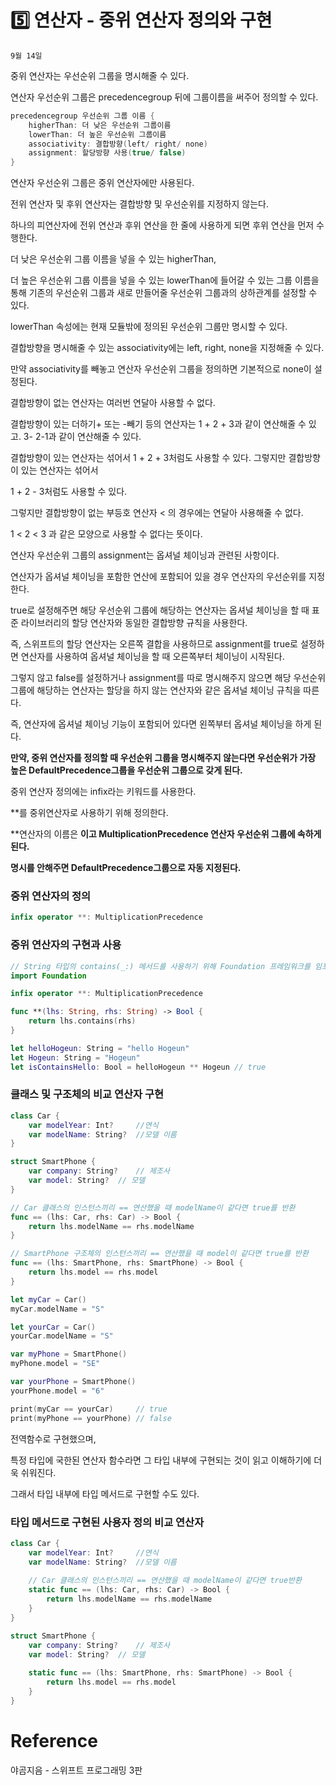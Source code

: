 # 5️⃣ 연산자 - 중위 연산자 정의와 구현

`9월 14일`

중위 연산자는 우선순위 그룹을 명시해줄 수 있다.

연산자 우선순위 그룹은 precedencegroup 뒤에 그룹이름을 써주어 정의할 수 있다.

```swift
precedencegroup 우선순위 그룹 이름 {
    higherThan: 더 낮은 우선순위 그룹이름
    lowerThan: 더 높은 우선순위 그룹이름
    associativity: 결합방향(left/ right/ none)
    assignment: 할당방향 사용(true/ false)
}
```

연산자 우선순위 그룹은 중위 연산자에만 사용된다.

전위 연산자 및 후위 연산자는 결합방향 및 우선순위를 지정하지 않는다.

하나의 피연산자에 전위 연산과 후위 연산을 한 줄에 사용하게 되면 후위 연산을 먼저 수행한다.

더 낮은 우선순위 그룹 이름을 넣을 수 있는 higherThan,

더 높은 우선순위 그룹 이름을 넣을 수 있는 lowerThan에 들어갈 수 있는 그룹 이름을 통해 기존의 우선순위 그룹과 새로 만들어줄 우선순위 그룹과의 상하관계를 설정할 수 있다.

lowerThan 속성에는 현재 모듈밖에 정의된 우선순위 그룹만 명시할 수 있다.

결합방향을 명시해줄 수 있는 associativity에는 left, right, none을 지정해줄 수 있다.

만약 associativity를 빼놓고 연산자 우선순위 그룹을 정의하면 기본적으로 none이 설정된다.

결합방향이 없는 연산자는 여러번 연달아 사용할 수 없다.

결합방향이 있는 더하기+ 또는 -빼기 등의 연산자는 1 + 2 + 3과 같이 연산해줄 수 있고. 3- 2-1과 같이 연산해줄 수 있다.

결합방향이 있는 연산자는 섞어서 1 + 2 + 3처럼도 사용할 수 있다. 그렇지만 결합방향이 있는 연산자는 섞어서 

1 + 2 - 3처럼도 사용할 수 있다.

그렇지만 결합방향이 없는 부등호 연산자 < 의 경우에는 연달아 사용해줄 수 없다.

1 < 2 < 3 과 같은 모양으로 사용할 수 없다는 뜻이다.

연산자 우선순위 그룹의 assignment는 옵셔널 체이닝과 관련된 사항이다.

연산자가 옵셔널 체이닝을 포함한 연산에 포함되어 있을 경우 연산자의 우선순위를 지정한다.

true로 설정해주면 해당 우선순위 그룹에 해당하는 연산자는 옵셔널 체이닝을 할 때 표준 라이브러리의 할당 연산자와 동일한 결합방향 규칙을 사용한다.

즉, 스위프트의 할당 연산자는 오른쪽 결합을 사용하므로 assignment를 true로 설정하면 연산자를 사용하여 옵셔널 체이닝을 할 때 오른쪽부터 체이닝이 시작된다.

그렇지 않고 false를 설정하거나 assignment를 따로 명시해주지 않으면 해당 우선순위 그룹에 해당하는 연산자는 할당을 하지 않는 연산자와 같은 옵셔널 체이닝 규칙을 따른다.

즉, 연산자에 옵셔널 체이닝 기능이 포함되어 있다면 왼쪽부터 옵셔널 체이닝을 하게 된다.

**만약, 중위 연산자를 정의할 때 우선순위 그룹을 명시해주지 않는다면 우선순위가 가장 높은 DefaultPrecedence그룹을 우선순위 그룹으로 갖게 된다.**

중위 연산자 정의에는 infix라는 키워드를 사용한다.

**를 중위연산자로 사용하기 위해 정의한다.

**연산자의 이름은 **이고 MultiplicationPrecedence 연산자 우선순위 그룹에 속하게 된다.**

**명시를 안해주면 DefaultPrecedence그룹으로 자동 지정된다.**

### 중위 연산자의 정의

```swift
infix operator **: MultiplicationPrecedence
```

### 중위 연산자의 구현과 사용

```swift
// String 타입의 contains(_:) 메서드를 사용하기 위해 Foundation 프레임워크를 임포트한다.
import Foundation

infix operator **: MultiplicationPrecedence

func **(lhs: String, rhs: String) -> Bool {
    return lhs.contains(rhs)
}

let helloHogeun: String = "hello Hogeun"
let Hogeun: String = "Hogeun"
let isContainsHello: Bool = helloHogeun ** Hogeun // true
```

### 클래스 및 구조체의 비교 연산자 구현

```swift
class Car {
    var modelYear: Int?     //연식
    var modelName: String?  //모델 이름
}

struct SmartPhone {
    var company: String?    // 제조사
    var model: String?  // 모델
}

// Car 클래스의 인스턴스끼리 == 연산했을 때 modelName이 같다면 true를 반환
func == (lhs: Car, rhs: Car) -> Bool {
    return lhs.modelName == rhs.modelName
}

// SmartPhone 구조체의 인스턴스끼리 == 연산했을 때 model이 같다면 true를 반환
func == (lhs: SmartPhone, rhs: SmartPhone) -> Bool {
    return lhs.model == rhs.model
}

let myCar = Car()
myCar.modelName = "S"

let yourCar = Car()
yourCar.modelName = "S"

var myPhone = SmartPhone()
myPhone.model = "SE"

var yourPhone = SmartPhone()
yourPhone.model = "6"

print(myCar == yourCar)     // true
print(myPhone == yourPhone) // false
```

전역함수로 구현했으며,

특정 타입에 국한된 연산자 함수라면 그 타입 내부에 구현되는 것이 읽고 이해하기에 더욱 쉬워진다.

그래서 타입 내부에 타입 메서드로 구현할 수도 있다.

### 타입 메서드로 구현된 사용자 정의 비교 연산자

```swift
class Car {
    var modelYear: Int?     //연식
    var modelName: String?  //모델 이름
    
    // Car 클래스의 인스턴스끼리 == 연산했을 때 modelName이 같다면 true반환
    static func == (lhs: Car, rhs: Car) -> Bool {
        return lhs.modelName == rhs.modelName
    }
}

struct SmartPhone {
    var company: String?    // 제조사
    var model: String?  // 모델
    
    static func == (lhs: SmartPhone, rhs: SmartPhone) -> Bool {
        return lhs.model == rhs.model
    }
}
```

# Reference

야곰지음 - 스위프트 프로그래밍 3판
